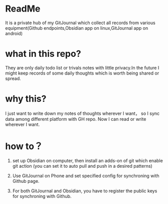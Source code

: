 # ReadMe

It is a private hub of my GitJournal which collect all records from various equipment(Github endpoints,Obsidian app on linux,GitJournal app on android)

# what in this repo?

They are only daily todo list or trivals notes with little privacy.In the future I might keep records of some daily thoughts which is worth being shared or spread. 

# why this? 

I just want to write down my notes of thoughts  wherever I want， so I sync data among different platform with GH repo. Now I can read or write wherever I want.

# how to？

1. set up Obsidian on computer, then install an adds-on of git which enable git action (you can set it to auto pull and push in a desired patterns) 

2. Use GitJournal on Phone and set specified config for synchroning with Github page.

3. For both GitJournal and Obsidian, you have to register the public keys for synchroning with Github.

